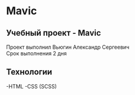 # Mavic
## Учебный проект - Mavic
Проект выполнил Вьюгин Александр Сергеевич<br/>
Срок выполнения 2 дня
## Технологии
-HTML
-CSS (SCSS)
